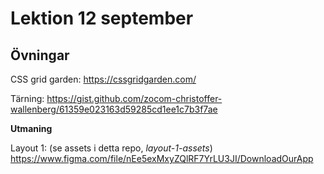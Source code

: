 # Lektion 12 september

## Övningar

CSS grid garden: https://cssgridgarden.com/

Tärning: https://gist.github.com/zocom-christoffer-wallenberg/61359e023163d59285cd1ee1c7b3f7ae

**Utmaning**

Layout 1: (se assets i detta repo, _layout-1-assets_) https://www.figma.com/file/nEe5exMxyZQlRF7YrLU3JI/DownloadOurApp